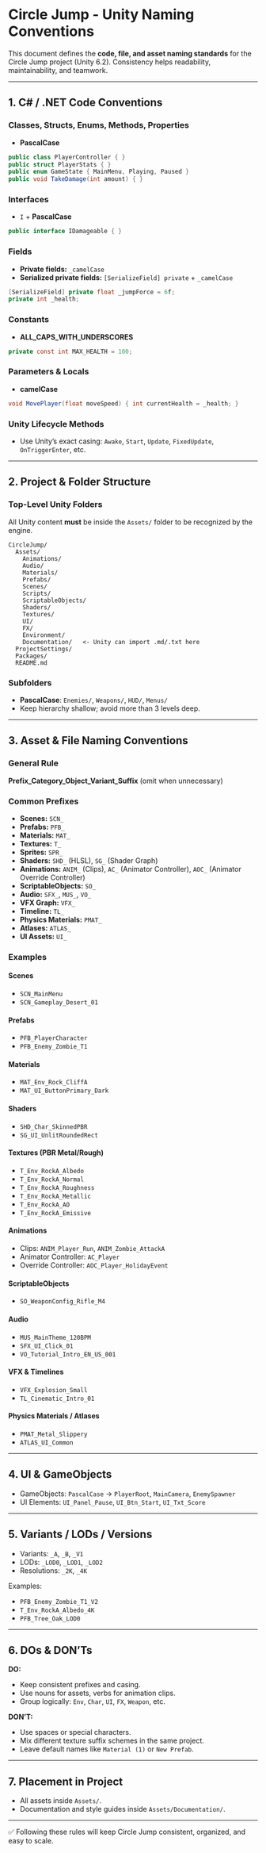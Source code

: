 # Circle Jump - Unity Naming Conventions

This document defines the **code, file, and asset naming standards** for the Circle Jump project (Unity 6.2). Consistency helps readability, maintainability, and teamwork.

---

## 1. C# / .NET Code Conventions

### Classes, Structs, Enums, Methods, Properties
- **PascalCase**
```csharp
public class PlayerController { }
public struct PlayerStats { }
public enum GameState { MainMenu, Playing, Paused }
public void TakeDamage(int amount) { }
```

### Interfaces
- `I` + **PascalCase**
```csharp
public interface IDamageable { }
```

### Fields
- **Private fields:** `_camelCase`
- **Serialized private fields:** `[SerializeField] private` + `_camelCase`
```csharp
[SerializeField] private float _jumpForce = 6f;
private int _health;
```

### Constants
- **ALL_CAPS_WITH_UNDERSCORES**
```csharp
private const int MAX_HEALTH = 100;
```

### Parameters & Locals
- **camelCase**
```csharp
void MovePlayer(float moveSpeed) { int currentHealth = _health; }
```

### Unity Lifecycle Methods
- Use Unity’s exact casing: `Awake`, `Start`, `Update`, `FixedUpdate`, `OnTriggerEnter`, etc.

---

## 2. Project & Folder Structure

### Top-Level Unity Folders
All Unity content **must** be inside the `Assets/` folder to be recognized by the engine.

```
CircleJump/
  Assets/
    Animations/
    Audio/
    Materials/
    Prefabs/
    Scenes/
    Scripts/
    ScriptableObjects/
    Shaders/
    Textures/
    UI/
    FX/
    Environment/
    Documentation/   <- Unity can import .md/.txt here
  ProjectSettings/
  Packages/
  README.md
```

### Subfolders
- **PascalCase**: `Enemies/`, `Weapons/`, `HUD/`, `Menus/`
- Keep hierarchy shallow; avoid more than 3 levels deep.

---

## 3. Asset & File Naming Conventions

### General Rule
**Prefix_Category_Object_Variant_Suffix** (omit when unnecessary)

### Common Prefixes
- **Scenes:** `SCN_`
- **Prefabs:** `PFB_`
- **Materials:** `MAT_`
- **Textures:** `T_`
- **Sprites:** `SPR_`
- **Shaders:** `SHD_` (HLSL), `SG_` (Shader Graph)
- **Animations:** `ANIM_` (Clips), `AC_` (Animator Controller), `AOC_` (Animator Override Controller)
- **ScriptableObjects:** `SO_`
- **Audio:** `SFX_`, `MUS_`, `VO_`
- **VFX Graph:** `VFX_`
- **Timeline:** `TL_`
- **Physics Materials:** `PMAT_`
- **Atlases:** `ATLAS_`
- **UI Assets:** `UI_`

### Examples
#### Scenes
- `SCN_MainMenu`
- `SCN_Gameplay_Desert_01`

#### Prefabs
- `PFB_PlayerCharacter`
- `PFB_Enemy_Zombie_T1`

#### Materials
- `MAT_Env_Rock_CliffA`
- `MAT_UI_ButtonPrimary_Dark`

#### Shaders
- `SHD_Char_SkinnedPBR`
- `SG_UI_UnlitRoundedRect`

#### Textures (PBR Metal/Rough)
- `T_Env_RockA_Albedo`
- `T_Env_RockA_Normal`
- `T_Env_RockA_Roughness`
- `T_Env_RockA_Metallic`
- `T_Env_RockA_AO`
- `T_Env_RockA_Emissive`

#### Animations
- Clips: `ANIM_Player_Run`, `ANIM_Zombie_AttackA`
- Animator Controller: `AC_Player`
- Override Controller: `AOC_Player_HolidayEvent`

#### ScriptableObjects
- `SO_WeaponConfig_Rifle_M4`

#### Audio
- `MUS_MainTheme_120BPM`
- `SFX_UI_Click_01`
- `VO_Tutorial_Intro_EN_US_001`

#### VFX & Timelines
- `VFX_Explosion_Small`
- `TL_Cinematic_Intro_01`

#### Physics Materials / Atlases
- `PMAT_Metal_Slippery`
- `ATLAS_UI_Common`

---

## 4. UI & GameObjects
- GameObjects: `PascalCase` → `PlayerRoot`, `MainCamera`, `EnemySpawner`
- UI Elements: `UI_Panel_Pause`, `UI_Btn_Start`, `UI_Txt_Score`

---

## 5. Variants / LODs / Versions
- Variants: `_A`, `_B`, `_V1`
- LODs: `_LOD0`, `_LOD1`, `_LOD2`
- Resolutions: `_2K`, `_4K`

Examples:
- `PFB_Enemy_Zombie_T1_V2`
- `T_Env_RockA_Albedo_4K`
- `PFB_Tree_Oak_LOD0`

---

## 6. DOs & DON’Ts

**DO:**
- Keep consistent prefixes and casing.
- Use nouns for assets, verbs for animation clips.
- Group logically: `Env`, `Char`, `UI`, `FX`, `Weapon`, etc.

**DON’T:**
- Use spaces or special characters.
- Mix different texture suffix schemes in the same project.
- Leave default names like `Material (1)` or `New Prefab`.

---

## 7. Placement in Project
- All assets inside `Assets/`.
- Documentation and style guides inside `Assets/Documentation/`.

---

✅ Following these rules will keep Circle Jump consistent, organized, and easy to scale.
